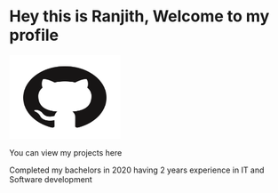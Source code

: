 <h1 align = "left"> Hey this is Ranjith, Welcome to my profile </h1>

<img src = "GitHub-Mark-ea2971cee799.png" height = "150" width = "200">


You can view my projects here

<p > Completed my bachelors in 2020 having 2 years experience in IT and Software development</p>
